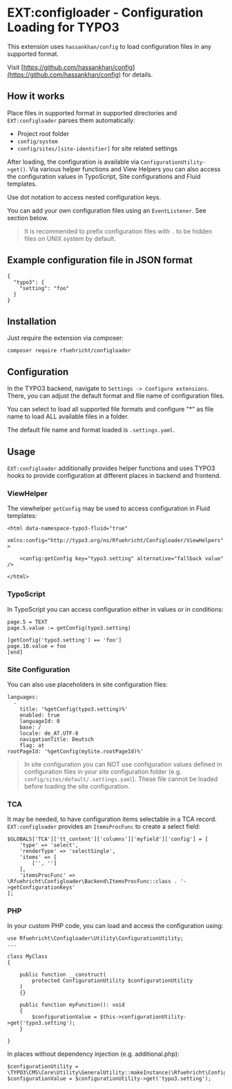 # EXT:configloader - Configuration Loading for TYPO3

This extension uses `hassankhan/config` to load configuration files in any supported format.

Visit [https://github.com/hassankhan/config](https://github.com/hassankhan/config) for details.

## How it works

Place files in supported format in supported directories and `EXT:configloader` parses them automatically:

* Project root folder
* `config/system`
* `config/sites/[site-identifier]` for site related settings

After loading, the configuration is available via `ConfigurationUtility->get()`. Via various helper functions and View Helpers you can also access the configuration values in TypoScript, Site configurations and Fluid templates.

Use dot notation to access nested configuration keys.

You can add your own configuration files using an `EventListener`. See section below.

> It is recommended to prefix configuration files with `.` to be hidden files on UNIX system by default.

## Example configuration file in JSON format

```
{
  "typo3": {
    "setting": "foo"
  }
}
```

## Installation

Just require the extension via composer:

```
composer require rfuehricht/configloader
```

## Configuration

In the TYPO3 backend, navigate to `Settings -> Configure extensions`.
There, you can adjust the default format and file name of configuration files.

You can select to load all supported file formats and configure "*" as file name to load ALL available files in a folder.

The default file name and format loaded is `.settings.yaml`.

## Usage

`EXT:configloader` additionally provides helper functions and uses TYPO3 hooks to provide configuration at different places in backend and frontend.

### ViewHelper

The viewhelper `getConfig` may be used to access configuration in Fluid templates:

```
<html data-namespace-typo3-fluid="true"
      xmlns:config="http://typo3.org/ns/Rfuehricht/Configloader/ViewHelpers"
>

    <config:getConfig key="typo3.setting" alternative="fallback value" />

</html>
```

### TypoScript

In TypoScript you can access configuration either in values or in conditions:

```
page.5 = TEXT
page.5.value := getConfig(typo3.setting)
```

```
[getConfig('typo3.setting') == 'foo']
page.10.value = foo
[end]
```

### Site Configuration

You can also use placeholders in site configuration files:

```
languages:
  -
    title: '%getConfig(typo3.setting)%'
    enabled: true
    languageId: 0
    base: /
    locale: de_AT.UTF-8
    navigationTitle: Deutsch
    flag: at
rootPageId: '%getConfig(mySite.rootPageId)%'
```

> In site configuration you can NOT use configuration values defined in 
> configuration files in your site configuration folder (e.g. `config/sites/default/.settings.yaml`).
> These file cannot be loaded before loading the site configuration.

### TCA

It may be needed, to have configuration items selectable in a TCA record.
`EXT:configloader` provides an `ItemsProcFunc` to create a select field:

```
$GLOBALS['TCA']['tt_content']['columns']['myfield']['config'] = [
    'type' => 'select',
    'renderType' => 'selectSingle',
    'items' => [
        ['', '']
    ],
    'itemsProcFunc' => \Rfuehricht\Configloader\Backend\ItemsProcFunc::class . '->getConfigurationKeys'
];
```

### PHP

In your custom PHP code, you can load and access the configuration using:

```
use Rfuehricht\Configloader\Utility\ConfigurationUtility;
...

class MyClass 
{

    public function __construct(
        protected ConfigurationUtility $configurationUtility
    )
    {}
    
    public function myFunction(): void
    {
        $configurationValue = $this->configurationUtility->get('typo3.setting');   
    }

}
```

In places without dependency injection (e.g. additional.php):

```
$configurationUtility = \TYPO3\CMS\Core\Utility\GeneralUtility::makeInstance(\Rfuehricht\Configloader\Utility\ConfigurationUtility::class);
$configurationValue = $configurationUtility->get('typo3.setting');   
```